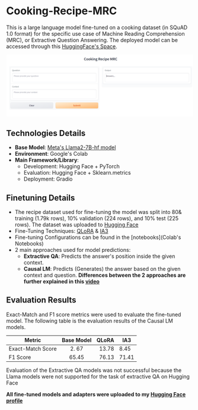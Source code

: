 # Cooking-Recipe-MRC
This is a large language model fine-tuned on a cooking dataset (in SQuAD 1.0 format) for the specific use case of Machine Reading Comprehension (MRC), or Extractive Question Answering. The deployed model can be accessed through this [HuggingFace's Space](https://huggingface.co/spaces/Hieu-Pham/Cooking-Recipe-MRC).

![UI of the Deployed Model](model_ui.png)

## Technologies Details 
+ **Base Model**: [Meta's Llama2-7B-hf model](https://huggingface.co/meta-llama/Llama-2-7b-hf)
+ **Environment**: Google's Colab
+ **Main Framework/Library**:
  - Development: Hugging Face + PyTorch
  - Evaluation: Hugging Face + Sklearn.metrics
  - Deployment: Gradio
 
## Finetuning Details
+ The recipe dataset used for fine-tuning the model was split into 80& training (1.79k rows), 10% validation (224 rows), and 10% test (225 rows). The dataset was uploaded to [Hugging Face](https://huggingface.co/datasets/Hieu-Pham/cooking_squad_splitted)
+ Fine-Tuning Techniques: [QLoRA](https://arxiv.org/abs/2305.14314) & [IA3](https://arxiv.org/abs/2205.05638)
+ Fine-tuning Configurations can be found in the [notebooks](Colab's Notebooks)
+ 2 main approaches used for model predictions:
  - **Extractive QA**: Predicts the answer's position inside the given context.
  - **Causal LM**: Predicts (Generates) the answer based on the given context and question.
  **Differences between the 2 approaches are further explained in this [video](https://youtu.be/UE6FPYfwWuE)**

## Evaluation Results
Exact-Match and F1 score metrics were used to evaluate the fine-tuned model. The following table is the evaluation results of the Causal LM models.

|Metric     | Base Model         | QLoRA  | IA3
| ------------- |:-------------:| -----:| ---
| Exact-Match Score     | 2. 67 | 13.78 | 8.45
| F1 Score      | 65.45     |   76.13 | 71.41

Evaluation of the Extractive QA models was not successful because the Llama models were not supported for the task of extractive QA on Hugging Face

**All fine-tuned models and adapters were uploaded to my [Hugging Face profile](https://huggingface.co/Hieu-Pham)**
